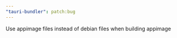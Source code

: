 ```yaml
---
"tauri-bundler": patch:bug
---
```


Use appimage files instead of debian files when building appimage